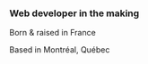 <h3 text-color='#00FFFF'>Web developer in the making</h3>
<p>Born & raised in France</p>
<p>Based in Montréal, Québec</p>
